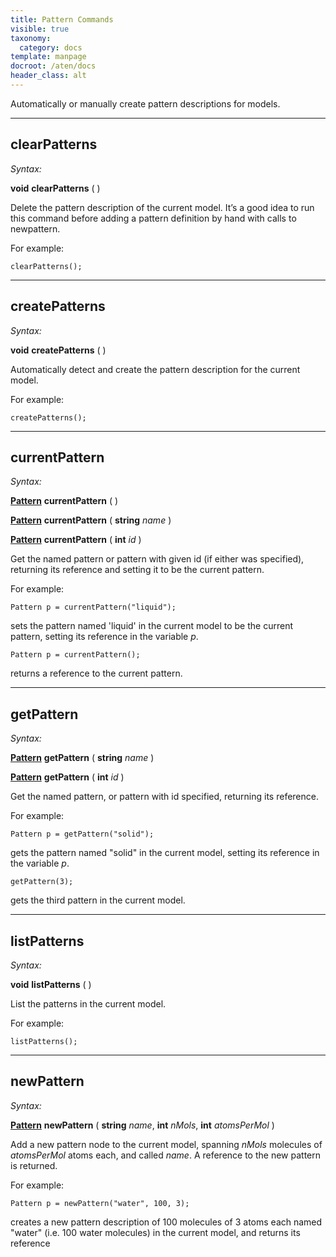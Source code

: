 ```yaml
---
title: Pattern Commands
visible: true
taxonomy:
  category: docs
template: manpage
docroot: /aten/docs
header_class: alt
---
```


Automatically or manually create pattern descriptions for models.

---

## clearPatterns <a id="clearpatterns"></a>

_Syntax:_

**void** **clearPatterns** ( )

Delete the pattern description of the current model. It’s a good idea to run this command before adding a pattern definition by hand with calls to newpattern.

For example:

```aten
clearPatterns();
```

---

## createPatterns <a id="createpatterns"></a>

_Syntax:_

**void** **createPatterns** ( )

Automatically detect and create the pattern description for the current model.

For example:

```aten
createPatterns();
```

---

## currentPattern <a id="currentpattern"></a>

_Syntax:_

[**Pattern**](/aten/docs/scripting/variabletypes/pattern) **currentPattern** ( )

[**Pattern**](/aten/docs/scripting/variabletypes/pattern) **currentPattern** ( **string** _name_ )

[**Pattern**](/aten/docs/scripting/variabletypes/pattern) **currentPattern** ( **int** _id_ )

Get the named pattern or pattern with given id (if either was specified), returning its reference and setting it to be the current pattern.

For example:

```aten
Pattern p = currentPattern("liquid");
```

sets the pattern named 'liquid' in the current model to be the current pattern, setting its reference in the variable _p_.

```aten
Pattern p = currentPattern();
```

returns a reference to the current pattern.

---

## getPattern <a id="getpattern"></a>

_Syntax:_

[**Pattern**](/aten/docs/scripting/variabletypes/pattern) **getPattern** ( **string** _name_ )

[**Pattern**](/aten/docs/scripting/variabletypes/pattern) **getPattern** ( **int** _id_ )

Get the named pattern, or pattern with id specified, returning its reference.

For example:

```aten
Pattern p = getPattern("solid");
```

gets the pattern named "solid" in the current model, setting its reference in the variable _p_.

```aten
getPattern(3);
```

gets the third pattern in the current model.

---

## listPatterns <a id="listpatterns"></a>

_Syntax:_

**void** **listPatterns** ( )

List the patterns in the current model.

For example:

```aten
listPatterns();
```

---

## newPattern <a id="newpattern"></a>

_Syntax:_

[**Pattern**](/aten/docs/scripting/variabletypes/pattern) **newPattern** ( **string** _name_, **int** _nMols_, **int** _atomsPerMol_ )

Add a new pattern node to the current model, spanning _nMols_ molecules of _atomsPerMol_ atoms each, and called _name_. A reference to the new pattern is returned.

For example:

```aten
Pattern p = newPattern("water", 100, 3);
```

creates a new pattern description of 100 molecules of 3 atoms each named "water" (i.e. 100 water molecules) in the current model, and returns its reference

